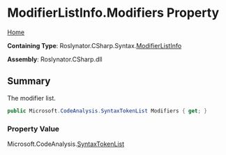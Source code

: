 # ModifierListInfo\.Modifiers Property

[Home](../../../../../README.md)

**Containing Type**: Roslynator\.CSharp\.Syntax\.[ModifierListInfo](../README.md)

**Assembly**: Roslynator\.CSharp\.dll

## Summary

The modifier list\.

```csharp
public Microsoft.CodeAnalysis.SyntaxTokenList Modifiers { get; }
```

### Property Value

Microsoft\.CodeAnalysis\.[SyntaxTokenList](https://docs.microsoft.com/en-us/dotnet/api/microsoft.codeanalysis.syntaxtokenlist)

